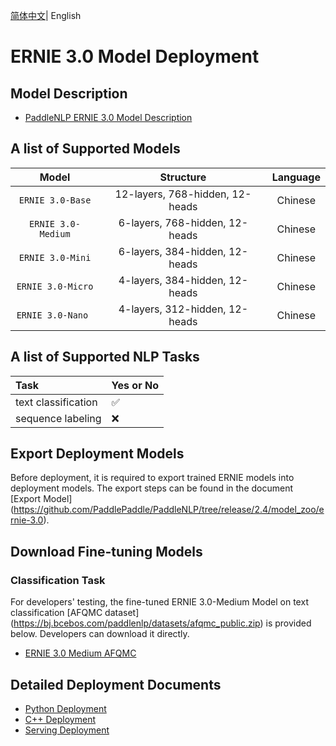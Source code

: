 [简体中文](README_CN.md)| English

# ERNIE 3.0 Model Deployment

## Model Description
- [PaddleNLP ERNIE 3.0 Model Description](https://github.com/PaddlePaddle/PaddleNLP/tree/release/2.4/model_zoo/ernie-3.0)

## A list of Supported Models

| Model |  Structure  | Language |
| :---: | :--------: | :--------: |
| `ERNIE 3.0-Base`| 12-layers, 768-hidden, 12-heads | Chinese |
| `ERNIE 3.0-Medium`| 6-layers, 768-hidden, 12-heads | Chinese |
| `ERNIE 3.0-Mini`| 6-layers, 384-hidden, 12-heads | Chinese |
| `ERNIE 3.0-Micro`| 4-layers, 384-hidden, 12-heads | Chinese |
| `ERNIE 3.0-Nano `| 4-layers, 312-hidden, 12-heads | Chinese |

## A list of Supported NLP Tasks

| Task  |  Yes or No   |
| :--------------- | ------- |
| text classification | ✅ |
| sequence labeling | ❌ |

## Export Deployment Models

Before deployment, it is required to export trained ERNIE models into deployment models. The export steps can be found in the document [Export Model] (https://github.com/PaddlePaddle/PaddleNLP/tree/release/2.4/model_zoo/ernie-3.0).

## Download Fine-tuning Models

### Classification Task

For developers' testing, the fine-tuned ERNIE 3.0-Medium Model on text classification [AFQMC dataset] (https://bj.bcebos.com/paddlenlp/datasets/afqmc_public.zip) is provided below. Developers can download it directly.

- [ERNIE 3.0 Medium AFQMC](https://bj.bcebos.com/fastdeploy/models/ernie-3.0/ernie-3.0-medium-zh-afqmc.tgz)

## Detailed Deployment Documents 

- [Python Deployment](python)
- [C++ Deployment](cpp)
- [Serving Deployment](serving)
